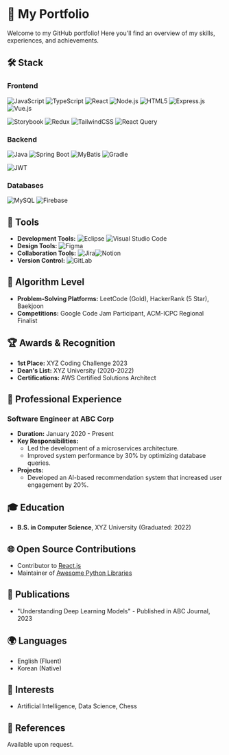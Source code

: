 # 🚀 My Portfolio

Welcome to my GitHub portfolio! Here you'll find an overview of my skills, experiences, and achievements.

## 🛠️ Stack

### Frontend
![JavaScript](https://img.shields.io/badge/javascript-%23323330.svg?style=for-the-badge&logo=javascript&logoColor=%23F7DF1E)
![TypeScript](https://img.shields.io/badge/typescript-%23007ACC.svg?style=for-the-badge&logo=typescript&logoColor=white)
![React](https://img.shields.io/badge/react-%2320232a.svg?style=for-the-badge&logo=react&logoColor=%2361DAFB)
![Node.js](https://img.shields.io/badge/node.js-6DA55F?style=for-the-badge&logo=node.js&logoColor=white)
![HTML5](https://img.shields.io/badge/html5-%23E34F26.svg?style=for-the-badge&logo=html5&logoColor=white)
![Express.js](https://img.shields.io/badge/express.js-%23404d59.svg?style=for-the-badge&logo=express&logoColor=%2361DAFB)
![Vue.js](https://img.shields.io/badge/vuejs-%2335495e.svg?style=for-the-badge&logo=vuedotjs&logoColor=%234FC08D)   

![Storybook](https://img.shields.io/badge/-Storybook-FF4785?style=for-the-badge&logo=storybook&logoColor=white)
![Redux](https://img.shields.io/badge/redux-%23593d88.svg?style=for-the-badge&logo=redux&logoColor=white)
![TailwindCSS](https://img.shields.io/badge/tailwindcss-%2338B2AC.svg?style=for-the-badge&logo=tailwind-css&logoColor=white)
![React Query](https://img.shields.io/badge/-React%20Query-FF4154?style=for-the-badge&logo=react%20query&logoColor=white)

### Backend
![Java](https://img.shields.io/badge/java-%23ED8B00.svg?style=for-the-badge&logo=java&logoColor=white)
![Spring Boot](https://img.shields.io/badge/springboot-%236DB33F.svg?style=for-the-badge&logo=springboot&logoColor=white)
![MyBatis](https://img.shields.io/badge/mybatis-%23007ACC.svg?style=for-the-badge&logo=mybatis&logoColor=white)
![Gradle](https://img.shields.io/badge/gradle-%2302303A.svg?style=for-the-badge&logo=gradle&logoColor=white)   

![JWT](https://img.shields.io/badge/JWT-black?style=for-the-badge&logo=JSON%20web%20tokens)

### Databases
![MySQL](https://img.shields.io/badge/mysql-4479A1.svg?style=for-the-badge&logo=mysql&logoColor=white)
![Firebase](https://img.shields.io/badge/firebase-a08021?style=for-the-badge&logo=firebase&logoColor=ffcd34)

## 🧰 Tools
- **Development Tools:**  ![Eclipse](https://img.shields.io/badge/Eclipse-FE7A16.svg?style=for-the-badge&logo=Eclipse&logoColor=white) ![Visual Studio Code](https://img.shields.io/badge/Visual%20Studio%20Code-0078d7.svg?style=for-the-badge&logo=visual-studio-code&logoColor=white)
- **Design Tools:** ![Figma](https://img.shields.io/badge/figma-%23F24E1E.svg?style=for-the-badge&logo=figma&logoColor=white)
- **Collaboration Tools:** ![Jira](https://img.shields.io/badge/jira-%230A0FFF.svg?style=for-the-badge&logo=jira&logoColor=white)![Notion](https://img.shields.io/badge/Notion-%23000000.svg?style=for-the-badge&logo=notion&logoColor=white)
- **Version Control:** ![GitLab](https://img.shields.io/badge/gitlab-%23181717.svg?style=for-the-badge&logo=gitlab&logoColor=white)

## 🧩 Algorithm Level
- **Problem-Solving Platforms:** LeetCode (Gold), HackerRank (5 Star), Baekjoon
- **Competitions:** Google Code Jam Participant, ACM-ICPC Regional Finalist

## 🏆 Awards & Recognition
- **1st Place:** XYZ Coding Challenge 2023
- **Dean's List:** XYZ University (2020-2022)
- **Certifications:** AWS Certified Solutions Architect

## 💼 Professional Experience
### Software Engineer at ABC Corp
- **Duration:** January 2020 - Present
- **Key Responsibilities:** 
  - Led the development of a microservices architecture.
  - Improved system performance by 30% by optimizing database queries.
- **Projects:**
  - Developed an AI-based recommendation system that increased user engagement by 20%.

## 🎓 Education
- **B.S. in Computer Science**, XYZ University (Graduated: 2022)

## 🌐 Open Source Contributions
- Contributor to [React.js](https://github.com/facebook/react)
- Maintainer of [Awesome Python Libraries](https://github.com/yourusername/awesome-python-libraries)

## 📝 Publications
- "Understanding Deep Learning Models" - Published in ABC Journal, 2023

## 🌍 Languages
- English (Fluent)
- Korean (Native)

## 🎯 Interests
- Artificial Intelligence, Data Science, Chess

## 🔗 References
Available upon request.
